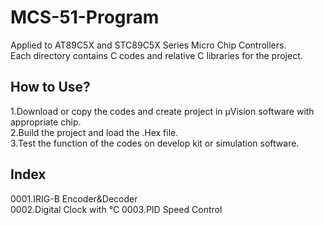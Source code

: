 # MCS-51-Program
Applied to AT89C5X and STC89C5X Series Micro Chip Controllers.  
Each directory contains C codes and relative C libraries for the project.  
  
## How to Use?
1.Download or copy the codes and create project in μVision software with appropriate chip.  
2.Build the project and load the .Hex file.  
3.Test the function of the codes on develop kit or simulation software.  
  
## Index
0001.IRIG-B Encoder&Decoder  
0002.Digital Clock with ℃
0003.PID Speed Control  

